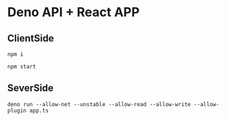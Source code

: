 # Deno API + React APP

## ClientSide 
`npm i`

`npm start`

## SeverSide 
`deno run --allow-net --unstable --allow-read --allow-write --allow-plugin app.ts`